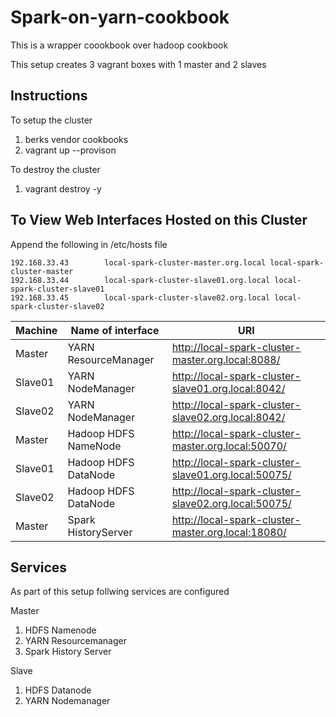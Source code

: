 # Spark-on-yarn-cookbook
This is a wrapper coookbook over hadoop cookbook

This setup creates 3 vagrant boxes with 1 master and 2 slaves

## Instructions
To setup the cluster
  1. berks vendor cookbooks
  1. vagrant up --provison

To destroy the cluster
  1. vagrant destroy -y

## To View Web Interfaces Hosted on this Cluster

Append the following in /etc/hosts file
```
192.168.33.43        local-spark-cluster-master.org.local local-spark-cluster-master
192.168.33.44        local-spark-cluster-slave01.org.local local-spark-cluster-slave01
192.168.33.45        local-spark-cluster-slave02.org.local local-spark-cluster-slave02
```
|Machine|Name of interface|URI|
|-------|-----------------|---|
|Master|YARN ResourceManager|	http://local-spark-cluster-master.org.local:8088/|
|Slave01|YARN NodeManager|	http://local-spark-cluster-slave01.org.local:8042/|
|Slave02|YARN NodeManager|	http://local-spark-cluster-slave02.org.local:8042/|
|Master|Hadoop HDFS NameNode|	http://local-spark-cluster-master.org.local:50070/|
|Slave01|Hadoop HDFS DataNode|	http://local-spark-cluster-slave01.org.local:50075/|
|Slave02|Hadoop HDFS DataNode|	http://local-spark-cluster-slave02.org.local:50075/|
|Master|Spark HistoryServer|	http://local-spark-cluster-master.org.local:18080/|



## Services
 As part of this setup follwing services are configured 

Master
  1. HDFS Namenode
  1. YARN Resourcemanager
  1. Spark History Server

Slave
  1. HDFS Datanode
  1. YARN Nodemanager
